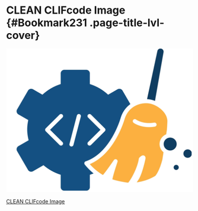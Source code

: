 # CLEAN CLIFcode Image {#Bookmark231 .page-title-lvl-cover}

![](../assets/img_1.png)

[CLEAN CLIFcode Image](../page5501091875 "CLEAN CLIFcode Image")

